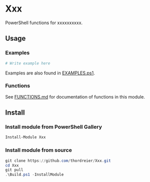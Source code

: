 # Xxx

PowerShell functions for xxxxxxxxxx.

## Usage

### Examples

```powershell
# Write example here

```

Examples are also found in [EXAMPLES.ps1](EXAMPLES.ps1).

### Functions

See [FUNCTIONS.md](FUNCTIONS.md) for documentation of functions in this module.

## Install

### Install module from PowerShell Gallery

```powershell
Install-Module Xxx
```

### Install module from source

```powershell
git clone https://github.com/thordreier/Xxx.git
cd Xxx
git pull
.\Build.ps1 -InstallModule
```
